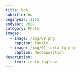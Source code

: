 ```yaml
---
title: boh
subtitle: bu
beginyear: 2025
endyear: 2028
category: Photo
images:
  - image: /img/09.png
    caption: family
  - image: /img/01_torta_fg.png
    caption: decomposition
description:
  - text: testo inglese
---
```

